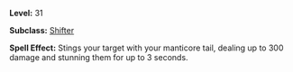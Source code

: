 <!-- TITLE: Spell: Manticore Sting -->
<!-- SUBTITLE:  -->

**Level:** 31

**Subclass:** [Shifter](shifter)

**Spell Effect:** Stings your target with your manticore tail, dealing up to 300 damage and stunning them for up to 3 seconds.